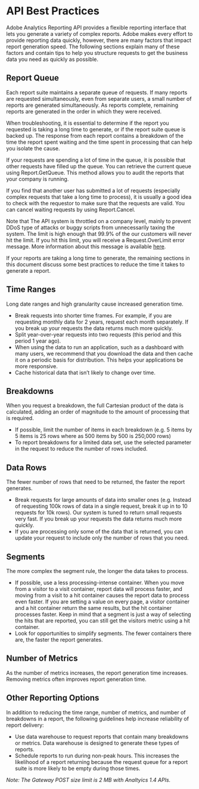 # API Best Practices

Adobe Analytics Reporting API provides a flexible reporting interface that lets you generate a variety of complex reports. Adobe makes every effort to provide reporting data quickly, however, there are many factors that impact report generation speed. The following sections explain many of these factors and contain tips to help you structure requests to get the business data you need as quickly as possible.

## Report Queue

Each report suite maintains a separate queue of requests. If many reports are requested simultaneously, even from separate users, a small number of reports are generated simultaneously. As reports complete, remaining reports are generated in the order in which they were received.

When troubleshooting, it is essential to determine if the report you requested is taking a long time to generate, or if the report suite queue is backed up. The response from each report contains a breakdown of the time the report spent waiting and the time spent in processing that can help you isolate the cause.

If your requests are spending a lot of time in the queue, it is possible that other requests have filled up the queue. You can retrieve the current queue using Report.GetQueue. This method allows you to audit the reports that your company is running.

If you find that another user has submitted a lot of requests \(especially complex requests that take a long time to process\), it is usually a good idea to check with the requestor to make sure that the requests are valid. You can cancel waiting requests by using Report.Cancel.

Note that The API system is throttled on a company level, mainly to prevent DDoS type of attacks or buggy scripts from unnecessarily taxing the system. The limit is high enough that 99.9% of the our customers will never hit the limit. If you hit this limit, you will receive a Request.OverLimit error message. More information about this message is available [here](https://github.com/AdobeDocs/analytics-1.4-apis/blob/master/docs/getting-started/c_Web_Services_Error_Codes.md).

If your reports are taking a long time to generate, the remaining sections in this document discuss some best practices to reduce the time it takes to generate a report.

## Time Ranges

Long date ranges and high granularity cause increased generation time.

-   Break requests into shorter time frames. For example, if you are requesting monthly data for 2 years, request each month separately. If you break up your requests the data returns much more quickly.
-   Split year-over-year requests into two requests \(this period and this period 1 year ago\).
-   When using the data to run an application, such as a dashboard with many users, we recommend that you download the data and then cache it on a periodic basis for distribution. This helps your applications be more responsive.
-   Cache historical data that isn’t likely to change over time.

## Breakdowns

When you request a breakdown, the full Cartesian product of the data is calculated, adding an order of magnitude to the amount of processing that is required.

-   If possible, limit the number of items in each breakdown \(e.g. 5 items by 5 items is 25 rows where as 500 items by 500 is 250,000 rows\)
-   To report breakdowns for a limited data set, use the selected parameter in the request to reduce the number of rows included.

## Data Rows

The fewer number of rows that need to be returned, the faster the report generates.

-   Break requests for large amounts of data into smaller ones \(e.g. Instead of requesting 100k rows of data in a single request, break it up in to 10 requests for 10k rows\). Our system is tuned to return small requests very fast. If you break up your requests the data returns much more quickly.
-   If you are processing only some of the data that is returned, you can update your request to include only the number of rows that you need.

## Segments

The more complex the segment rule, the longer the data takes to process.

-   If possible, use a less processing-intense container. When you move from a visitor to a visit container, report data will process faster, and moving from a visit to a hit container causes the report data to process even faster. If you are setting a value on every page, a visitor container and a hit container return the same results, but the hit container processes faster. Keep in mind that a segment is just a way of selecting the hits that are reported, you can still get the visitors metric using a hit container.
-   Look for opportunities to simplify segments. The fewer containers there are, the faster the report generates.

## Number of Metrics

As the number of metrics increases, the report generation time increases. Removing metrics often improves report generation time.

## Other Reporting Options

In addition to reducing the time range, number of metrics, and number of breakdowns in a report, the following guidelines help increase reliability of report delivery:

-   Use data warehouse to request reports that contain many breakdowns or metrics. Data warehouse is designed to generate these types of reports.
-   Schedule reports to run during non-peak hours. This increases the likelihood of a report returning because the request queue for a report suite is more likely to be empty during those times.

*Note: The Gateway POST size limit is 2 MB with Analtyics 1.4 APIs.*
